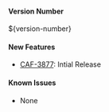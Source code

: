 
#### Version Number
${version-number}

#### New Features
- [CAF-3877](https://jira.autonomy.com/browse/CAF-3877): Intial Release

#### Known Issues
- None
